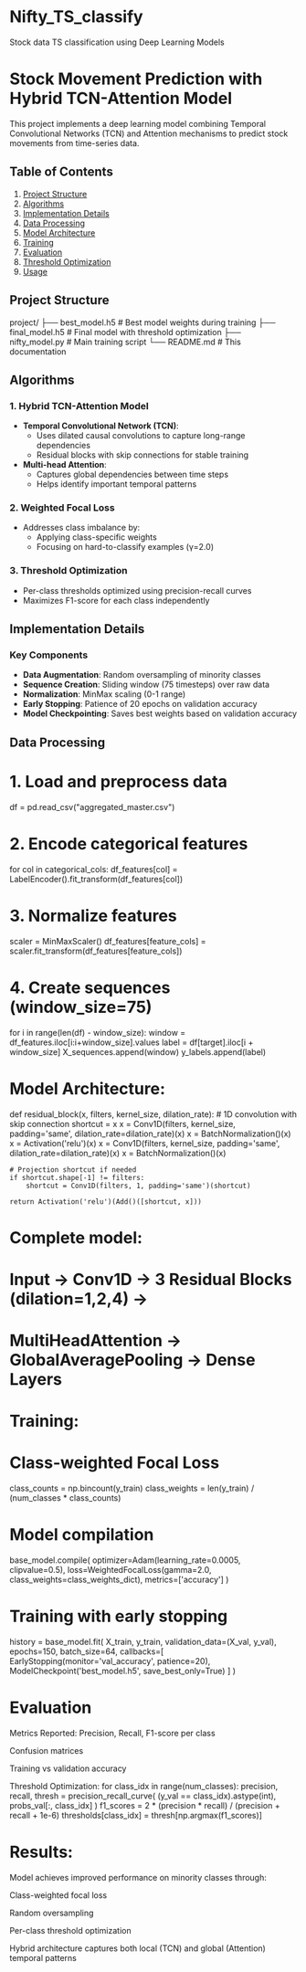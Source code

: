# Nifty_TS_classify
Stock data TS classification using Deep Learning Models

# Stock Movement Prediction with Hybrid TCN-Attention Model

This project implements a deep learning model combining Temporal Convolutional Networks (TCN) and Attention mechanisms to predict stock movements from time-series data.

## Table of Contents
1. [Project Structure](#project-structure)
2. [Algorithms](#algorithms)
3. [Implementation Details](#implementation-details)
4. [Data Processing](#data-processing)
5. [Model Architecture](#model-architecture)
6. [Training](#training)
7. [Evaluation](#evaluation)
8. [Threshold Optimization](#threshold-optimization)
9. [Usage](#usage)

## Project Structure
project/
├── best_model.h5 # Best model weights during training
├── final_model.h5 # Final model with threshold optimization
├── nifty_model.py # Main training script
└── README.md # This documentation



## Algorithms

### 1. Hybrid TCN-Attention Model
- **Temporal Convolutional Network (TCN)**:
  - Uses dilated causal convolutions to capture long-range dependencies
  - Residual blocks with skip connections for stable training
- **Multi-head Attention**:
  - Captures global dependencies between time steps
  - Helps identify important temporal patterns

### 2. Weighted Focal Loss
- Addresses class imbalance by:
  - Applying class-specific weights
  - Focusing on hard-to-classify examples (γ=2.0)

### 3. Threshold Optimization
- Per-class thresholds optimized using precision-recall curves
- Maximizes F1-score for each class independently

## Implementation Details

### Key Components
- **Data Augmentation**: Random oversampling of minority classes
- **Sequence Creation**: Sliding window (75 timesteps) over raw data
- **Normalization**: MinMax scaling (0-1 range)
- **Early Stopping**: Patience of 20 epochs on validation accuracy
- **Model Checkpointing**: Saves best weights based on validation accuracy

## Data Processing


# 1. Load and preprocess data
df = pd.read_csv("aggregated_master.csv")

# 2. Encode categorical features
for col in categorical_cols:
    df_features[col] = LabelEncoder().fit_transform(df_features[col])

# 3. Normalize features
scaler = MinMaxScaler()
df_features[feature_cols] = scaler.fit_transform(df_features[feature_cols])

# 4. Create sequences (window_size=75)
for i in range(len(df) - window_size):
    window = df_features.iloc[i:i+window_size].values
    label = df[target].iloc[i + window_size]
    X_sequences.append(window)
    y_labels.append(label)

# Model Architecture:

def residual_block(x, filters, kernel_size, dilation_rate):
    # 1D convolution with skip connection
    shortcut = x
    x = Conv1D(filters, kernel_size, padding='same', dilation_rate=dilation_rate)(x)
    x = BatchNormalization()(x)
    x = Activation('relu')(x)
    x = Conv1D(filters, kernel_size, padding='same', dilation_rate=dilation_rate)(x)
    x = BatchNormalization()(x)
    
    # Projection shortcut if needed
    if shortcut.shape[-1] != filters:
        shortcut = Conv1D(filters, 1, padding='same')(shortcut)
    
    return Activation('relu')(Add()([shortcut, x]))

# Complete model:
# Input -> Conv1D -> 3 Residual Blocks (dilation=1,2,4) -> 
# MultiHeadAttention -> GlobalAveragePooling -> Dense Layers

# Training:
# Class-weighted Focal Loss
class_counts = np.bincount(y_train)
class_weights = len(y_train) / (num_classes * class_counts)

# Model compilation
base_model.compile(
    optimizer=Adam(learning_rate=0.0005, clipvalue=0.5),
    loss=WeightedFocalLoss(gamma=2.0, class_weights=class_weights_dict),
    metrics=['accuracy']
)

# Training with early stopping
history = base_model.fit(
    X_train, y_train,
    validation_data=(X_val, y_val),
    epochs=150,
    batch_size=64,
    callbacks=[
        EarlyStopping(monitor='val_accuracy', patience=20),
        ModelCheckpoint('best_model.h5', save_best_only=True)
    ]
)

# Evaluation
Metrics Reported:
Precision, Recall, F1-score per class

Confusion matrices

Training vs validation accuracy

Threshold Optimization:
for class_idx in range(num_classes):
    precision, recall, thresh = precision_recall_curve(
        (y_val == class_idx).astype(int), 
        probs_val[:, class_idx]
    )
    f1_scores = 2 * (precision * recall) / (precision + recall + 1e-6)
    thresholds[class_idx] = thresh[np.argmax(f1_scores)]


# Results:
Model achieves improved performance on minority classes through:

Class-weighted focal loss

Random oversampling

Per-class threshold optimization

Hybrid architecture captures both local (TCN) and global (Attention) temporal patterns

